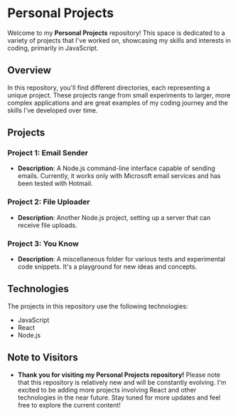 # Personal Projects

Welcome to my **Personal Projects** repository! This space is dedicated to a variety of projects that I've worked on, showcasing my skills and interests in coding, primarily in JavaScript.

## Overview

In this repository, you'll find different directories, each representing a unique project. These projects range from small experiments to larger, more complex applications and are great examples of my coding journey and the skills I've developed over time.

## Projects

### Project 1: Email Sender

- **Description**: A Node.js command-line interface capable of sending emails. Currently, it works only with Microsoft email services and has been tested with Hotmail.

### Project 2: File Uploader

- **Description**: Another Node.js project, setting up a server that can receive file uploads.

### Project 3: You Know

- **Description**: A miscellaneous folder for various tests and experimental code snippets. It's a playground for new ideas and concepts.

## Technologies

The projects in this repository use the following technologies:

- JavaScript
- React
- Node.js

## Note to Visitors

- **Thank you for visiting my Personal Projects repository!** Please note that this repository is relatively new and will be constantly evolving. I'm excited to be adding more projects involving React and other technologies in the near future. Stay tuned for more updates and feel free to explore the current content!
